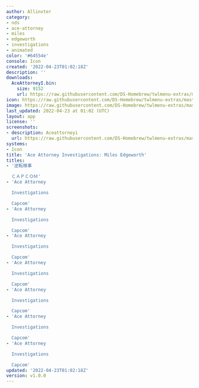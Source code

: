 ```yaml
---
author: Allinxter
category:
- nds
- ace-attorney
- miles
- edgeworth
- investigations
- animated
color: '#64554e'
console: Icon
created: '2022-04-23T01:02:18Z'
description: ''
downloads:
  AceAttorneyI.bin:
    size: 9152
    url: https://raw.githubusercontent.com/DS-Homebrew/twlmenu-extras/master/_nds/TWiLightMenu/icons/AceAttorneyI.bin
icon: https://raw.githubusercontent.com/DS-Homebrew/twlmenu-extras/master/_nds/TWiLightMenu/icons/gif/AceAttorneyI.gif
image: https://raw.githubusercontent.com/DS-Homebrew/twlmenu-extras/master/_nds/TWiLightMenu/icons/gif/AceAttorneyI.gif
last_updated: 2022-04-23 at 01:02 (UTC)
layout: app
license: ''
screenshots:
- description: Aceattorneyi
  url: https://raw.githubusercontent.com/DS-Homebrew/twlmenu-extras/master/_nds/TWiLightMenu/icons/gif/AceAttorneyI.gif
systems:
- Icon
title: 'Ace Attorney Investigations: Miles Edgeworth'
titles:
- '逆転検事

  ＣＡＰＣＯＭ'
- 'Ace Attorney

  Investigations

  Capcom'
- 'Ace Attorney

  Investigations

  Capcom'
- 'Ace Attorney

  Investigations

  Capcom'
- 'Ace Attorney

  Investigations

  Capcom'
- 'Ace Attorney

  Investigations

  Capcom'
- 'Ace Attorney

  Investigations

  Capcom'
- 'Ace Attorney

  Investigations

  Capcom'
updated: '2022-04-23T01:02:18Z'
version: v1.0.0
---
```

